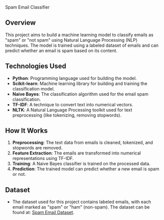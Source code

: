  Spam Email Classifier

## Overview
This project aims to build a machine learning model to classify emails as "spam" or "not spam" using Natural Language Processing (NLP) techniques. The model is trained using a labeled dataset of emails and can predict whether an email is spam based on its content.

## Technologies Used
- **Python**: Programming language used for building the model.
- **Scikit-learn**: Machine learning library for building and training the classification model.
- **Naive Bayes**: The classification algorithm used for the email spam classification.
- **TF-IDF**: A technique to convert text into numerical vectors.
- **NLTK**: A Natural Language Processing toolkit used for text preprocessing (like tokenizing, removing stopwords).

## How It Works
1. **Preprocessing**: The text data from emails is cleaned, tokenized, and stopwords are removed.
2. **Feature Extraction**: The emails are transformed into numerical representations using TF-IDF.
3. **Training**: A Naive Bayes classifier is trained on the processed data.
4. **Prediction**: The trained model can predict whether a new email is spam or not.

## Dataset
- The dataset used for this project contains labeled emails, with each email marked as "spam" or "ham" (non-spam). The dataset can be found at: [Spam Email Dataset](https://www.kaggle.com/uciml/sms-spam-collection-dataset).
